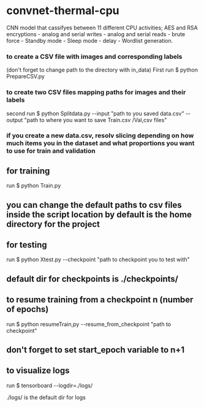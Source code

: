 # convnet-thermal-cpu

CNN model that cassifyes between 11 different CPU activities; AES and RSA encryptions - analog and serial writes - analog and serial reads - brute force - Standby mode - Sleep mode - delay - Wordlist generation.

### to create a CSV file with images and corresponding labels 
(don't forget to change path to the directory with in_data)
First run $ python PrepareCSV.py 


### to create two CSV files mapping paths for images and their labels
second run $ python Splitdata.py --input "path to you saved data.csv"  --output "path to where you want to save Train.csv /Val,csv files"
### if you create a new data.csv, resolv slicing depending on how much items you in the dataset and what proportions you want to use for train and validation


## for training 
run $ python Train.py 
## you can change the default paths to csv files inside the script location by default is the home directory for the project


## for testing 
run $ python Xtest.py --checkpoint "path to checkpoint you to test with"
## default dir for checkpoints is ./checkpoints/


## to resume training from a checkpoint n (number of epochs)
run $ python resumeTrain,py --resume_from_checkpoint "path to checkpoint"
## don't forget to set start_epoch variable to n+1


## to visualize logs
run $ tensorboard --logdir=./logs/ 

./logs/ is the default dir for logs 
